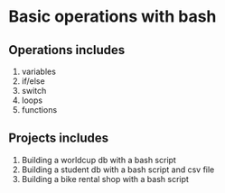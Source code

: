 # Basic operations with bash

## Operations includes
1. variables
2. if/else
3. switch 
4. loops
5. functions


## Projects includes
1. Building a worldcup db with a bash script
2. Building a student db with a bash script and csv file
3. Building a bike rental shop with a bash script


